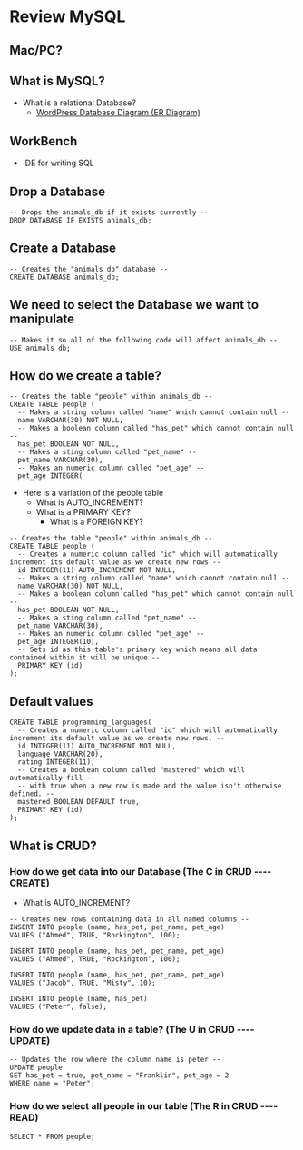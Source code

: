 # Review MySQL
## Mac/PC?

## What is MySQL?
* What is a relational Database?
    - [WordPress Database Diagram (ER Diagram)](https://codex.wordpress.org/Database_Description)

## WorkBench
* IDE for writing SQL

## Drop a Database
```
-- Drops the animals_db if it exists currently --
DROP DATABASE IF EXISTS animals_db;
```

## Create a Database
```
-- Creates the "animals_db" database --
CREATE DATABASE animals_db;
```

## We need to select the Database we want to manipulate
```
-- Makes it so all of the following code will affect animals_db --
USE animals_db;
```

## How do we create a table?

```
-- Creates the table "people" within animals_db --
CREATE TABLE people (
  -- Makes a string column called "name" which cannot contain null --
  name VARCHAR(30) NOT NULL,
  -- Makes a boolean column called "has_pet" which cannot contain null --
  has_pet BOOLEAN NOT NULL,
  -- Makes a sting column called "pet_name" --
  pet_name VARCHAR(30),
  -- Makes an numeric column called "pet_age" --
  pet_age INTEGER(
```

* Here is a variation of the people table
    - What is AUTO_INCREMENT?
    - What is a PRIMARY KEY?
        + What is a FOREIGN KEY?

```
-- Creates the table "people" within animals_db --
CREATE TABLE people (
  -- Creates a numeric column called "id" which will automatically increment its default value as we create new rows --
  id INTEGER(11) AUTO_INCREMENT NOT NULL,
  -- Makes a string column called "name" which cannot contain null --
  name VARCHAR(30) NOT NULL,
  -- Makes a boolean column called "has_pet" which cannot contain null --
  has_pet BOOLEAN NOT NULL,
  -- Makes a sting column called "pet_name" --
  pet_name VARCHAR(30),
  -- Makes an numeric column called "pet_age" --
  pet_age INTEGER(10),
  -- Sets id as this table's primary key which means all data contained within it will be unique --
  PRIMARY KEY (id)
);
```

## Default values
```
CREATE TABLE programming_languages(
  -- Creates a numeric column called "id" which will automatically increment its default value as we create new rows. --
  id INTEGER(11) AUTO_INCREMENT NOT NULL,
  language VARCHAR(20),
  rating INTEGER(11),
  -- Creates a boolean column called "mastered" which will automatically fill --
  -- with true when a new row is made and the value isn't otherwise defined. --
  mastered BOOLEAN DEFAULT true,
  PRIMARY KEY (id)
);
```


## What is CRUD?

### How do we get data into our Database (The C in CRUD ---- CREATE)
* What is AUTO_INCREMENT?

```
-- Creates new rows containing data in all named columns --
INSERT INTO people (name, has_pet, pet_name, pet_age)
VALUES ("Ahmed", TRUE, "Rockington", 100);

INSERT INTO people (name, has_pet, pet_name, pet_age)
VALUES ("Ahmed", TRUE, "Rockington", 100);

INSERT INTO people (name, has_pet, pet_name, pet_age)
VALUES ("Jacob", TRUE, "Misty", 10);

INSERT INTO people (name, has_pet)
VALUES ("Peter", false);
```

### How do we update data in a table? (The U in CRUD ---- UPDATE)
```
-- Updates the row where the column name is peter --
UPDATE people
SET has_pet = true, pet_name = "Franklin", pet_age = 2
WHERE name = "Peter";
```

### How do we select all people in our table (The R in CRUD ---- READ)
```
SELECT * FROM people;
```

